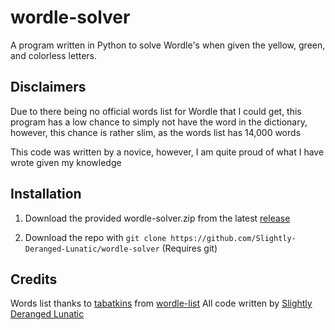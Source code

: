 # wordle-solver
A program written in Python to solve Wordle's when given the yellow, green, and colorless letters.

Disclaimers
---
Due to there being no official words list for Wordle that I could get, this program has a low chance to simply not have the word in the dictionary, however, this chance is rather slim, as the words list has 14,000 words

This code was written by a novice, however, I am quite proud of what I have wrote given my knowledge


Installation
---
1. Download the provided wordle-solver.zip from the latest [release](https://github.com/Slightly-Deranged-Lunatic/wordle-solver/releases/)

2. Download the repo with `git clone https://github.com/Slightly-Deranged-Lunatic/wordle-solver` (Requires git)

Credits
---
Words list thanks to [tabatkins](https://github.com/tabatkins) from [wordle-list](https://github.com/tabatkins/wordle-list)
All code written by [Slightly Deranged Lunatic](https://github.com/Slightly-Deranged-Lunatic)